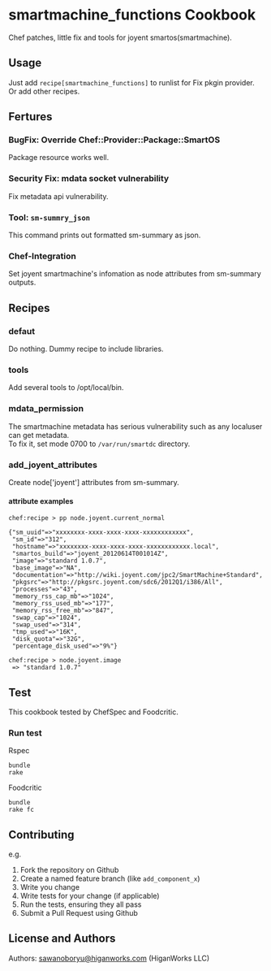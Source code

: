 smartmachine_functions Cookbook
===============================

Chef patches, little fix and tools for joyent smartos(smartmachine).


Usage
-----

Just add `recipe[smartmachine_functions]` to runlist for Fix pkgin provider.  
Or add other recipes.

Fertures
----

### BugFix: Override Chef::Provider::Package::SmartOS

Package resource works well.

### Security Fix: mdata socket vulnerability

Fix metadata api vulnerability.

### Tool: `sm-summry_json`

This command prints out formatted sm-summary as json.

### Chef-Integration

Set joyent smartmachine's infomation as node attributes from sm-summary outputs.

Recipes
---

### defaut

Do nothing.  Dummy recipe to include libraries.

### tools

Add several tools to /opt/local/bin.

### mdata_permission

The smartmachine metadata has serious vulnerability such as any localuser can get metadata.  
To fix it, set mode 0700 to `/var/run/smartdc` directory.

### add_joyent_attributes

Create node['joyent'] attributes from sm-summary.

#### attribute examples 

<pre><code>chef:recipe > pp node.joyent.current_normal

{"sm_uuid"=>"xxxxxxxx-xxxx-xxxx-xxxx-xxxxxxxxxxxx",
 "sm_id"=>"312",
 "hostname"=>"xxxxxxxx-xxxx-xxxx-xxxx-xxxxxxxxxxxx.local",
 "smartos_build"=>"joyent_20120614T001014Z",
 "image"=>"standard 1.0.7",
 "base_image"=>"NA",
 "documentation"=>"http://wiki.joyent.com/jpc2/SmartMachine+Standard",
 "pkgsrc"=>"http://pkgsrc.joyent.com/sdc6/2012Q1/i386/All",
 "processes"=>"43",
 "memory_rss_cap_mb"=>"1024",
 "memory_rss_used_mb"=>"177",
 "memory_rss_free_mb"=>"847",
 "swap_cap"=>"1024",
 "swap_used"=>"314",
 "tmp_used"=>"16K",
 "disk_quota"=>"32G",
 "percentage_disk_used"=>"9%"}</code></pre>

<pre><code>chef:recipe > node.joyent.image
 => "standard 1.0.7" </code></pre>


Test
----

This cookbook tested by ChefSpec and Foodcritic.

### Run test

Rspec
<pre><code>bundle
rake
</code></pre>

Foodcritic
<pre><code>bundle
rake fc
</code></pre>

Contributing
------------

e.g.

1. Fork the repository on Github
2. Create a named feature branch (like `add_component_x`)
3. Write you change
4. Write tests for your change (if applicable)
5. Run the tests, ensuring they all pass
6. Submit a Pull Request using Github

License and Authors
-------------------
Authors: sawanoboryu@higanworks.com (HiganWorks LLC)
